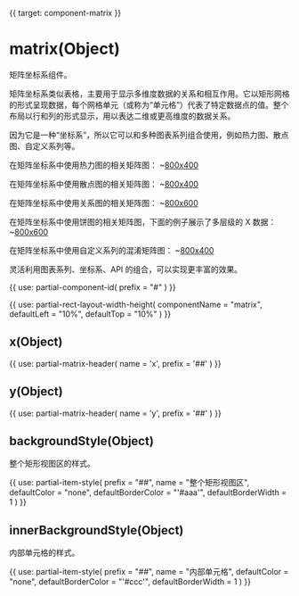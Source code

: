 {{ target: component-matrix }}

# matrix(Object)

矩阵坐标系组件。

矩阵坐标系类似表格，主要用于显示多维度数据的关系和相互作用。它以矩形网格的形式呈现数据，每个网格单元（或称为“单元格”）代表了特定数据点的值。整个布局以行和列的形式显示，用以表达二维或更高维度的数据关系。

因为它是一种“坐标系”，所以它可以和多种图表系列组合使用，例如热力图、散点图、自定义系列等。

在矩阵坐标系中使用热力图的相关矩阵图：
~[800x400](${galleryViewPath}matrix-correlation-heatmap&edit=1&reset=1)

在矩阵坐标系中使用散点图的相关矩阵图：
~[800x400](${galleryViewPath}matrix-correlation-scatter&edit=1&reset=1)

在矩阵坐标系中使用关系图的相关矩阵图：
~[800x600](${galleryViewPath}matrix-graph&edit=1&reset=1)

在矩阵坐标系中使用饼图的相关矩阵图，下面的例子展示了多层级的 X 数据：
~[800x600](${galleryViewPath}matrix-pie&edit=1&reset=1)

在矩阵坐标系中使用自定义系列的混淆矩阵图：
~[800x400](${galleryViewPath}matrix-confusion&edit=1&reset=1)

灵活利用图表系列、坐标系、API 的组合，可以实现更丰富的效果。


{{ use: partial-component-id(
    prefix = "#"
) }}

{{ use: partial-rect-layout-width-height(
    componentName = "matrix",
    defaultLeft = "10%",
    defaultTop = "10%"
) }}

## x(Object)

{{ use: partial-matrix-header(
    name = 'x',
    prefix = '##'
) }}

## y(Object)

{{ use: partial-matrix-header(
    name = 'y',
    prefix = '##'
) }}

## backgroundStyle(Object)

整个矩形视图区的样式。

{{ use: partial-item-style(
    prefix = "##",
    name = "整个矩形视图区",
    defaultColor = "none",
    defaultBorderColor = "'#aaa'",
    defaultBorderWidth = 1
) }}

## innerBackgroundStyle(Object)

内部单元格的样式。

{{ use: partial-item-style(
    prefix = "##",
    name = "内部单元格",
    defaultColor = "none",
    defaultBorderColor = "'#ccc'",
    defaultBorderWidth = 1
) }}
